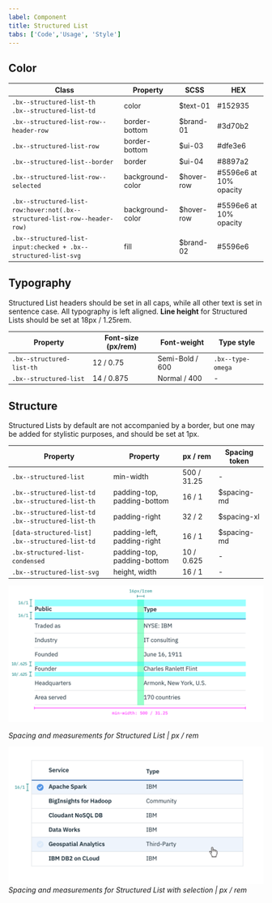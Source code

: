 ```yaml
---
label: Component
title: Structured List
tabs: ['Code','Usage', 'Style']
---
```


## Color

| Class                                                                                            | Property         | SCSS      | HEX      |
|--------------------------------------------------------------------------------------------------|------------------|-----------|----------|
| `.bx--structured-list-th` </br> `.bx--structured-list-td`                                        | color            | $text-01  | #152935  |
| `.bx--structured-list-row--header-row`                                                           | border-bottom    | $brand-01 | #3d70b2  |
| `.bx--structured-list-row`                                                                       | border-bottom    | $ui-03    | #dfe3e6  |
| `.bx--structured-list--border`                                                                   | border           | $ui-04    | #8897a2  |
| `.bx--structured-list-row--selected`                                                             | background-color | $hover-row| #5596e6 at 10% opacity |
| `.bx--structured-list-row:hover:not(.bx--structured-list-row--header-row)`                       | background-color | $hover-row| #5596e6 at 10% opacity |
| `.bx--structured-list-input:checked + .bx--structured-list-svg`                                  | fill             | $brand-02 | #5596e6  |


## Typography
Structured List headers should be set in all caps, while all other text is set in sentence case. All typography is left aligned. **Line height** for Structured Lists should be set at 18px / 1.25rem.

| Property                  | Font-size (px/rem) | Font-weight     | Type style        |
|---------------------------|--------------------|-----------------|-------------------|
| `.bx--structured-list-th` | 12 / 0.75          | Semi-Bold / 600 | `.bx--type-omega` |
| `.bx--structured-list`    | 14 / 0.875         | Normal / 400    | -                 |

## Structure
Structured Lists by default are not accompanied by a border, but one may be added for stylistic purposes, and should be set at 1px.  


| Property                                                   | Property                    | px / rem   | Spacing token |
|------------------------------------------------------------|-----------------------------|------------|---------------|
| `.bx--structured-list`                                     | min-width                   | 500 / 31.25| - |
| `.bx--structured-list-td` </br> `.bx--structured-list-th`  | padding-top, padding-bottom | 16 / 1     | $spacing-md   |
| `.bx--structured-list-td` </br> `.bx--structured-list-th`  | padding-right               | 32 / 2     | $spacing-xl   |
| `[data-structured-list] .bx--structured-list-td`           | padding-left, padding-right | 16 / 1     | $spacing-md   |
| `.bx-structured-list-condensed`                            | padding-top, padding-bottom | 10 / 0.625 | - |
| `.bx--structured-list-svg`                                 | height, width               | 16 / 1     | - |


![Spacing and measurements for Structured List](images/structured-list-style-1.png)

_Spacing and measurements for Structured List | px / rem_


![Spacing and measurements for Structured List with selection](images/structured-list-style-2.png)
_Spacing and measurements for Structured List with selection | px / rem_
